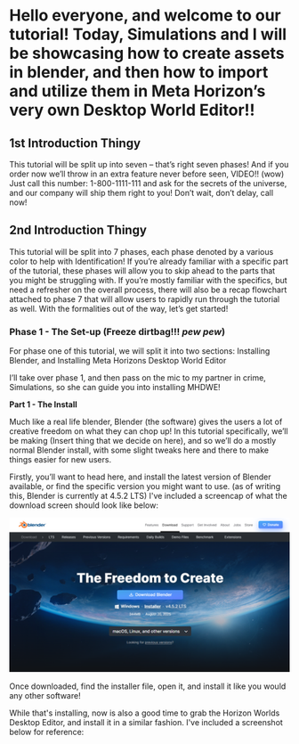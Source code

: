 # Hello everyone, and welcome to our tutorial! Today, Simulations and I will be showcasing how to create assets in blender, and then how to import and utilize them in Meta Horizon’s very own Desktop World Editor!!

## 1st Introduction Thingy

This tutorial will be split up into seven – that’s right seven phases! And if you order now we’ll throw in an extra feature never before seen, VIDEO!! (wow) Just call this number: 1-800-1111-111 and ask for the secrets of the universe, and our company will ship them right to you! Don’t wait, don’t delay, call now!

## 2nd Introduction Thingy

This tutorial will be split into 7 phases, each phase denoted by a various color to help with Identification! If you’re already familiar with a specific part of the tutorial, these phases will allow you to skip ahead to the parts that you might be struggling with. If you’re mostly familiar with the specifics, but need a refresher on the overall process, there will also be a recap flowchart attached to phase 7 that will allow users to rapidly run through the tutorial as well. With the formalities out of the way, let’s get started!

### Phase 1 - The Set-up (Freeze dirtbag!!! *pew* *pew*) 

For phase one of this tutorial, we will split it into two sections: Installing Blender, and Installing Meta Horizons Desktop World Editor

I’ll take over phase 1, and then pass on the mic to my partner in crime, Simulations, so she can guide you into installing MHDWE!

**Part 1 - The Install**

Much like a real life blender, Blender (the software) gives the users a lot of creative freedom on what they can chop up! In this tutorial specifically, we’ll be making (Insert thing that we decide on here), and so we’ll do a mostly normal Blender install, with some slight tweaks here and there to make things easier for new users. 

Firstly, you’ll want to head here, and install the latest version of Blender available, or find the specific version you might want to use. (as of writing this, Blender is currently at 4.5.2 LTS) I've included a screencap of what the download screen should look like below:

![Screenshot of Blender Download Screen](https://github.com/Crescent-Dawn/worlds-documentation/blob/main/Markdown%20Test%202%20/markdownassets/images/Screenshot%202025-09-04%20143132.png)

Once downloaded, find the installer file, open it, and install it like you would any other software! 

While that's installing, now is also a good time to grab the Horizon Worlds Desktop Editor, and install it in a similar fashion. I've included a screenshot below for reference:


